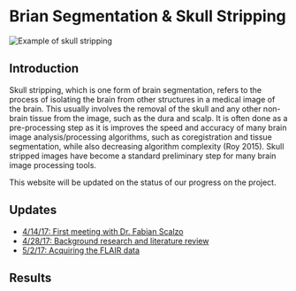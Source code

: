 # Brian Segmentation & Skull Stripping 

![Example of skull stripping](http://atc.udg.edu/nic/margaToolbox/images/graph.png "Example of skull stripping")

## Introduction

Skull stripping, which is one form of brain segmentation, refers to the 
process of isolating the brain from other structures in a medical image 
of the brain. This usually involves the removal of the skull and any other 
non-brain tissue from the image, such as the dura and scalp. It is often 
done as a pre-processing step as it is improves the speed and accuracy of 
many brain image analysis/processing algorithms, such as coregistration and 
tissue segmentation, while also decreasing algorithm complexity (Roy 2015). 
Skull stripped images have become a standard preliminary step for many 
brain image processing tools. 

This website will be updated on the status of our progress on the project.

## Updates

* [4/14/17: First meeting with Dr. Fabian Scalzo](first-meeting.md)
* [4/28/17: Background research and literature review](lit-review.md) 
* [5/2/17: Acquiring the FLAIR data](acquire-data.md)




## Results